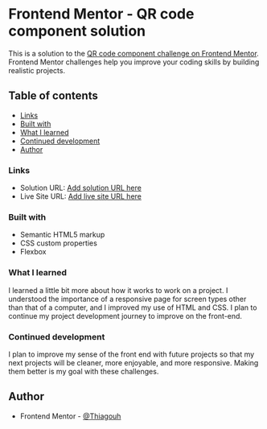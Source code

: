 # Frontend Mentor - QR code component solution

This is a solution to the [QR code component challenge on Frontend Mentor](https://www.frontendmentor.io/challenges/qr-code-component-iux_sIO_H). Frontend Mentor challenges help you improve your coding skills by building realistic projects. 

## Table of contents

- [Links](#links)
- [Built with](#built-with)
- [What I learned](#what-i-learned)
- [Continued development](#continued-development)
- [Author](#author)

### Links

- Solution URL: [Add solution URL here](https://your-solution-url.com)
- Live Site URL: [Add live site URL here](https://your-live-site-url.com)

### Built with

- Semantic HTML5 markup
- CSS custom properties
- Flexbox

### What I learned

I learned a little bit more about how it works to work on a project. I understood the importance of a responsive page for screen types other than that of a computer, and I improved my use of HTML and CSS. I plan to continue my project development journey to improve on the front-end.

### Continued development

I plan to improve my sense of the front end with future projects so that my next projects will be cleaner, more enjoyable, and more responsive. Making them better is my goal with these challenges.

## Author

- Frontend Mentor - [@Thiagouh](https://www.frontendmentor.io/profile/Thiagouh)
